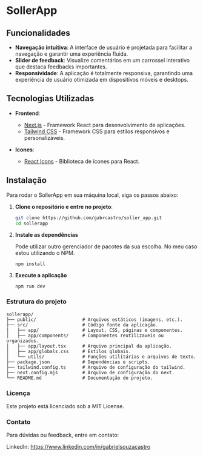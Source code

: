 # SollerApp

## Funcionalidades

- **Navegação intuitiva**: A interface de usuário é projetada para facilitar a navegação e garantir uma experiência fluida.
- **Slider de feedback**: Visualize comentários em um carrossel interativo que destaca feedbacks importantes.
- **Responsividade**: A aplicação é totalmente responsiva, garantindo uma experiência de usuário otimizada em dispositivos móveis e desktops.

## Tecnologias Utilizadas

- **Frontend**:

  - [Next.js](https://nextjs.org/) - Framework React para desenvolvimento de aplicações.
  - [Tailwind CSS](https://tailwindcss.com/) - Framework CSS para estilos responsivos e personalizáveis.

- **Icones**:
  - [React Icons](https://react-icons.github.io/react-icons/) - Biblioteca de ícones para React.

## Instalação

Para rodar o SollerApp em sua máquina local, siga os passos abaixo:

1. **Clone o repositório e entre no projeto**:

   ```bash
   git clone https://github.com/gabrcastro/soller_app.git
   cd sollerapp
   ```

2. **Instale as dependências**

   Pode utilizar outro gerenciador de pacotes da sua escolha. No meu caso estou utilizando o NPM.

   ```
   npm install
   ```

3. **Execute a aplicação**

   ```
   npm run dev
   ```

### Estrutura do projeto

```
sollerapp/
├── public/                 # Arquivos estáticos (imagens, etc.).
├── src/                    # Código fonte da aplicação.
|   ├── app/                # Layout, CSS, páginas e componentes.
│   ├── app/components/     # Componentes reutilizaveis ou organizados.
│   ├── app/layout.tsx      # Arquivo principal da aplicação.
│   ├── app/globals.css     # Estilos globais.
│   └── utils/              # Funções utilitárias e arquivos de texto.
├── package.json            # Dependências e scripts.
├── tailwind.config.ts      # Arquivo de configuração do tailwind.
├── next.config.mjs         # Arquivo de configuração do next.
└── README.md               # Documentação do projeto.
```

### Licença

Este projeto está licenciado sob a MIT License.

### Contato

Para dúvidas ou feedback, entre em contato:

LinkedIn: https://www.linkedin.com/in/gabrielsouzacastro
